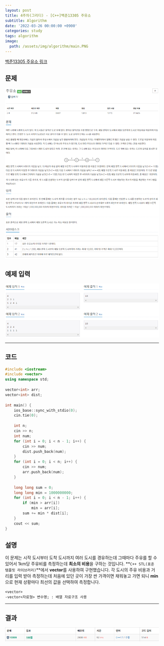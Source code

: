 ```yaml
---
layout: post
title: 4주차(그리디) - [C++]백준13305 주유소
subtitle: Algorithm
date: '2022-03-26 00:00:00 +0900'
categories: study
tags: algorithm
image:
  path: /assets/img/algorithm/main.PNG
---
```


[백준13305 주유소 링크](https://www.acmicpc.net/problem/13305)

<!--more-->

## 문제
![문제](/assets/img/algorithm/4주차/문제-주유소.PNG)

## 예제 입력
![예제](/assets/img/algorithm/4주차/예제-주유소.PNG)

---

## 코드
```cpp
#include <iostream>
#include <vector>
using namespace std;

vector<int> arr;
vector<int> dist;

int main() {
	ios_base::sync_with_stdio(0);
	cin.tie(0);

	int n;
	cin >> n;
	int num;
	for (int i = 0; i < n - 1; i++) {
		cin >> num;
		dist.push_back(num);
	}
	for (int i = 0; i < n; i++) {
		cin >> num;
		arr.push_back(num);
	}

	long long sum = 0;
	long long min = 1000000000;
	for (int i = 0; i < n - 1; i++) {
		if (min > arr[i])
			min = arr[i];
		sum += min * dist[i];
	}
	cout << sum;
}
```
## 설명
 이 문제는 시작 도시부터 도착 도시까지 여러 도시를 경유하는데 그때마다 주유를 할 수 있어서 1km당 주유비를 측정하는데 **최소의 비용**을 구하는 것입니다.
 **`C++ STL(표준 템플릿 라이브러리)`**에서 **vector**를 사용하여 구현했습니다.
 각 도시의 주유 비용과 거리를 입력 받아 측정하는데 처음에 있던 곳이 가장 싼 가격이면 채워놓고 가면 되니 **min**으로 현재 상황마다 최선의 값을 선택하여 측정합니다.
```
<vector>
-vector<자료형> 변수명; : 배열 자료구조 사용
```
---

## 결과
![결과](/assets/img/algorithm/4주차/결과-주유소.PNG)
